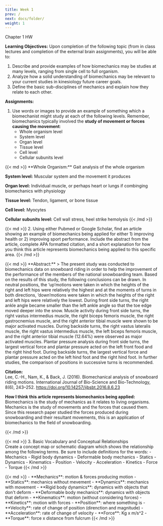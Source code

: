 ```yaml
---
title: Week 1
prev: /
next: docs/folder/
weight: 1
---
```


Chapter 1 HW

**Learning Objectives:** Upon completion of the following topic (from in class lectures and completion of the external brain assignments), you will be able to:
1. Describe and provide examples of how biomechanics may be studies at many levels,
ranging from single cell to full organism.
2. Analyze how a solid understanding of biomechanics may be relevant to your current
studies in kinesiology future career goals.
3. Define the basic sub-disciplines of mechanics and explain how they relate to each other.

**Assignments:**
1. Use words or images to provide an example of something which a biomechanist might study at each of the following levels. Remember, biomechanics typically involved the **study of movement or forces causing the movement**:
    - Whole organism level
    - System level
    - Organ level
    - Tissue level
    - Cell level
    - Cellular subunits level

<div class="mx-auto p-4 border rounded-lg border-blue-500 shadow-sm">
{{< md >}}
**Whole Organism:** Gait analysis of the whole organism

**System level:** Muscular system and the movement it produces

**Organ level:** Individual muscle, or perhaps heart or lungs if combinging biomechanics with physiology

**Tissue level:** Tendon, ligament, or bone tissue

**Cell level:** Myocytes

**Cellular subunits level:** Cell wall stress, heel strike hemolysis
{{< /md >}}
</div>

{{< md >}}
2. Using either Pubmed or Google Scholar, find an article showing an example of
biomechanics being applied for either 1) improving health or 2) improving sport
performance. Include the abstract from the article, complete APA formatted citation, and a short explanation for how you think this article represents biomechanics being applied to this specific area.
{{< /md >}}

<div class="mx-auto p-4 border rounded-lg border-blue-500 shadow-sm">
{{< md >}}
**Abstract:**
> The present study was conducted to biomechanics data on snowboard riding in order to help the improvement of the performance of the members of the national snowboarding team. Based on the results of this study, the following conclusions can be drawn. In neutral positions, the ‘up’motions were taken in which the heights of the right and left hips were relatively the highest and at the moments of turns in both directions, ‘down’motions were taken in which the heights of the right and left hips were relatively the lowest. During front side turns, the right ankle angle became smaller than the left ankle angle so that the toe edge moved deeper into the snow. Muscle activity during front side turns, the right vastus intermedius muscle, the right biceps femoris muscle, the right gastrocnemius muscle, and the right anterior tibial muscle were shown to be major activated muscles. During backside turns, the right vastus lateralis muscle, the right vastus intermedius muscle, the left biceps femoris muscle, and the right anterior tibial muscle (12.64%) were observed as major activated muscles. Plantar pressure analysis during front side turns, the largest vertical force and plantar pressure acted on the left front food and the right hind foot. During backside turns, the largest vertical force and plantar pressure acted on the left hind foot and the right hind foot. In further studies, the comparison of positions in successive turns is recommended.

**Citation:**  
Lee, C.-H., Nam, K., & Back, J. (2016). Biomechanical analysis of snowboard riding motions. International Journal of Bio-Science and Bio-Technology, 8(6), 243–252. https://doi.org/10.14257/ijbsbt.2016.8.6.23

**How I think this article represents biomechanics being applied:**
Biomechanics is the study of mechanics as it relates to living organisms. Mechanics is the study of movements and the forces that caused them. Since this research paper studied the forces produced during snowboarding and their resultant movements, this is an application of biomechanics to the field of snowboarding.

{{< /md >}}
</div>

{{< md >}}
3. Basic Vocabulary and Conceptual Relationships  
Create a concept map or schematic diagram which shows the relationship among the following terms. Be sure to include definitions for the words:
    - Mechanics
    - Rigid body dynamics
    - Deformable body mechanics
    - Statics
    - Dynamics
    - Kinematics
    - Position
    - Velocity
    - Acceleration
    - Kinetics
    - Force
    - Torque
{{< /md >}}

<div class="mx-auto p-4 border rounded-lg border-blue-500 shadow-sm">
{{< md >}}
- **Mechanics**: motion & forces producing motion
- **Statics**: mechanics without mevement
- **Dynamics**: mechanics with movement
- **Rigid body dynamics**: dynamics with objects that don't deform
- **Deformable body mechanics**: dynamics with objects that deform
- **Kinematics**: motion (without considering forces)
- **Kinetics**: motion with forces
- **Position**: where something is
- **Velocity**: rate of change of position (direnction and magnitude)
- **Acceleration**: rate of change of velocity
- **Force**: Kg x m/s^2
- **Torque**: force x distance from fulcrum
{{< /md >}}
</div>
